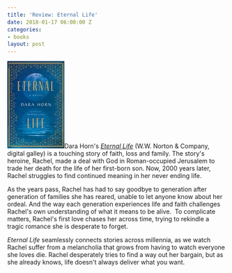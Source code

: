 ```yaml
---
title: 'Review: Eternal Life'
date: 2018-01-17 06:00:00 Z
categories:
- books
layout: post
---
```


![](/assets/images/Eternal-Life-A-Novel-by-Horn-Dara-131x200.jpeg)Dara Horn's [_Eternal Life_](http://amzn.to/2BasDBi) (W.W. Norton & Company, digital galley) is a touching story of faith, loss and family. The story's heroine, Rachel, made a deal with God in Roman-occupied Jerusalem to trade her death for the life of her first-born son. Now, 2000 years later, Rachel struggles to find continued meaning in her never ending life.

As the years pass, Rachel has had to say goodbye to generation after generation of families she has reared, unable to let anyone know about her ordeal. And the way each generation experiences life and faith challenges Rachel's own understanding of what it means to be alive.  To complicate matters, Rachel's first love chases her across time, trying to rekindle a tragic romance she is desperate to forget.

_Eternal Life_ seamlessly connects stories across millennia, as we watch Rachel suffer from a melancholia that grows from having to watch everyone she loves die. Rachel desperately tries to find a way out her bargain, but as she already knows, life doesn't always deliver what you want.
